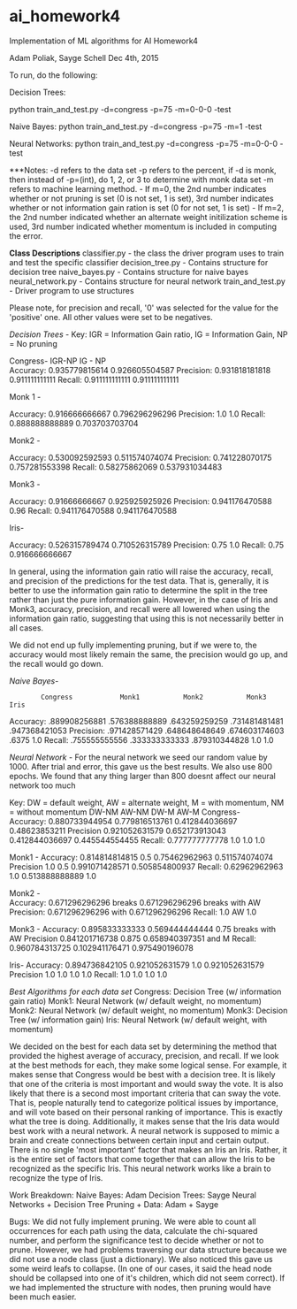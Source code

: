 # ai_homework4
Implementation of ML algorithms for AI Homework4

Adam Poliak, Sayge Schell
Dec 4th, 2015

To run, do the following:

Decision Trees:

python train_and_test.py -d=congress -p=75 -m=0-0-0 -test

Naive Bayes:
python train_and_test.py -d=congress -p=75 -m=1 -test

Neural Networks:
python train_and_test.py -d=congress -p=75 -m=0-0-0 -test


***Notes:
-d refers to the data set
-p refers to the percent, if -d is monk, then instead of -p=(int), do 1, 2, or 3 to determine with monk data set
-m refers to machine learning method.
    - If m=0, the 2nd number indicates whether or not pruning is set (0 is not set, 1 is set), 3rd number indicates whether or not information gain ration is set (0 for not set, 1 is set)
    - If m=2, the 2nd number indicated whether an alternate weight initilization scheme is used, 3rd number indicated whether momentum is included in computing the error.


**Class Descriptions**
classifier.py - the class the driver program uses to train and test the specific classifier
decision_tree.py - Contains structure for decision tree
naive_bayes.py - Contains structure for naive bayes
neural_network.py - Contains structure for neural network
train_and_test.py - Driver program to use structures

Please note, for precision and recall, '0' was selected for the value for the 'positive' one. All other values were set
to be negatives.

*Decision Trees* -
Key: IGR = Information Gain ratio, IG = Information Gain, NP = No pruning

Congress- 
            IGR-NP          IG - NP       
Accuracy:   0.935779815614  0.926605504587
Precision:  0.931818181818  0.911111111111
Recall:     0.911111111111  0.911111111111

Monk 1 -

Accuracy:   0.916666666667  0.796296296296
Precision:  1.0             1.0
Recall:     0.888888888889  0.703703703704

Monk2 -

Accuracy:  0.530092592593   0.511574074074
Precision: 0.741228070175   0.757281553398
Recall:    0.58275862069    0.537931034483

Monk3 -

Accuracy:   0.91666666667   0.925925925926
Precision:  0.941176470588  0.96
Recall:     0.941176470588  0.941176470588

Iris-

Accuracy:   0.526315789474  0.710526315789
Precision:  0.75            1.0
Recall:     0.75            0.916666666667

In general, using the information gain ratio will raise the accuracy, recall, and precision of the predictions for the
test data. That is, generally, it is better to use the information gain ratio to determine the split in the tree rather
than just the pure information gain. However, in the case of Iris and Monk3, accuracy, precision, and recall were all
lowered when using the information gain ratio, suggesting that using this is not necessarily better in all cases.

We did not end up fully implementing pruning, but if we were to, the accuracy would most likely remain the same, the
precision would go up, and the recall would go down.

*Naive Bayes*-

            Congress            Monk1           Monk2           Monk3           Iris
Accuracy:   .889908256881       .576388888889   .643259259259   .731481481481   .947368421053
Precision:  .971428571429       .648648648649   .674603174603   .6375           1.0
Recall:     .755555555556       .333333333333   .879310344828   1.0             1.0

*Neural Network* - 
For the neural network we seed our random value by 1000. After trial and error, this gave us the best results. We
also use 800 epochs. We found that any thing larger than 800 doesnt affect our neural network too much

Key: DW = default weight, AW = alternate weight, M = with momentum, NM = without momentum
            DW-NM           AW-NM           DW-M            AW-M
Congress-    
Accuracy:  0.880733944954   0.779816513761  0.412844036697  0.48623853211
Precision  0.921052631579   0.652173913043  0.412844036697  0.445544554455
Recall:    0.777777777778   1.0             1.0             1.0


Monk1 -
Accuracy:  0.814814814815   0.5             0.75462962963   0.511574074074
Precision  1.0              0.5             0.991071428571  0.505854800937
Recall:    0.62962962963    1.0             0.513888888889  1.0


Monk2 -     
Accuracy:   0.671296296296  breaks          0.671296296296  breaks with AW
Precision:  0.671296296296  with            0.671296296296
Recall:     1.0             AW              1.0

Monk3 -
Accuracy:  0.895833333333   0.569444444444  0.75             breaks with AW
Precision  0.841201716738   0.875           0.658940397351   and M
Recall:    0.960784313725   0.102941176471  0.975490196078

Iris-
Accuracy:  0.894736842105   0.921052631579  1.0              0.921052631579
Precision  1.0              1.0             1.0              1.0
Recall:    1.0              1.0             1.0              1.0


*Best Algorithms for each data set*
Congress: Decision Tree (w/ information gain ratio)
Monk1: Neural Network (w/ default weight, no momentum)
Monk2: Neural Network (w/ default weight, no momentum)
Monk3: Decision Tree (w/ information gain)
Iris: Neural Network (w/ default weight, with momentum)

We decided on the best for each data set by determining the method that provided the highest average of accuracy, precision, and recall.
If we look at the best methods for each, they make some logical sense. For example, it makes sense that Congress would be best with a
decision tree. It is likely that one of the criteria is most important and would sway the vote. It is also likely that there is a second
most important criteria that can sway the vote. That is, people naturally tend to categorize political issues by importance, and will vote
based on their personal ranking of importance. This is exactly what the tree is doing. Additionally, it makes sense that the Iris data would
best work with a neural network. A neural network is supposed to mimic a brain and create connections between certain input and certain output.
There is no single 'most important' factor that makes an Iris an Iris. Rather, it is the entire set of factors that come together that can
allow the Iris to be recognized as the specific Iris. This neural network works like a brain to recognize the type of Iris.


Work Breakdown: 
Naive Bayes: Adam
Decision Trees: Sayge
Neural Networks + Decision Tree Pruning + Data: Adam + Sayge

Bugs: We did not fully implement pruning. We were able to count all occurrences for each path using the data, calculate
the chi-squared number, and perform the significance test to decide whether or not to prune. However, we had problems
traversing our data structure because we did not use a node class (just a dictionary). We also noticed this gave us some
weird leafs to collapse. (In one of our cases, it said the head node should be collapsed into one of it's children,
which did not seem correct). If we had implemented the structure with nodes, then pruning would have been much easier.

